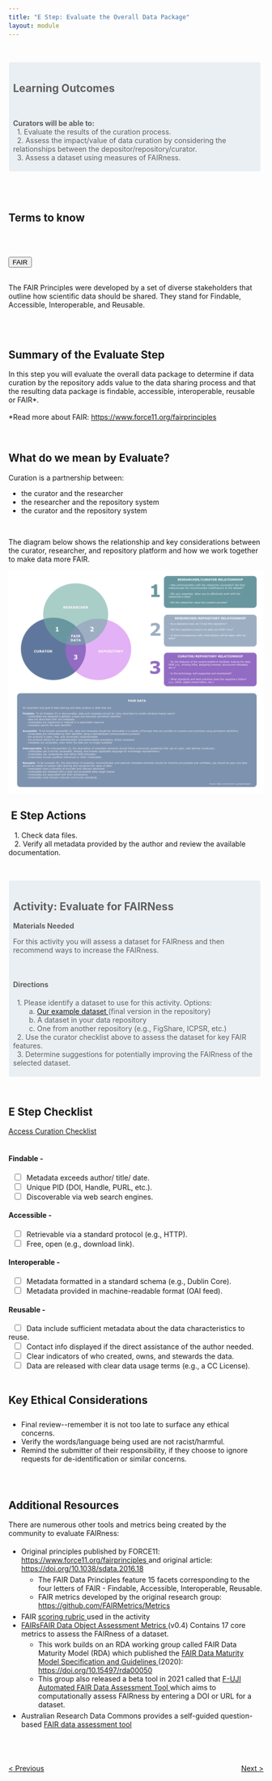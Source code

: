 ```yaml
---
title: "E Step: Evaluate the Overall Data Package"
layout: module
---
```


<br>

<style>

.highlighted-text {
    padding: 0 0 5px 5px;
    border: 1px solid;
    border-color: #ffffff;
    border-radius: 4px;
    margin: 15px 5px 10px 0;
    background-color: rgba(68, 114, 155, 0.1);
    padding-top: 10px;
    padding-left: 8px;

}

img {
  max-width: 100%;
  height: auto;
}
</style>

<blockquote class = "highlighted-text">
  <h2>Learning Outcomes</h2>
  <br>
  <p>
  <b>Curators will be able to:</b><br>
  &nbsp;&nbsp;1. Evaluate the results of the curation process.
  <br>
  &nbsp;&nbsp;2. Assess the impact/value of data curation by considering the relationships between the depositor/repository/curator.
  <br>
  &nbsp;&nbsp;3. Assess a dataset using measures of FAIRness.
  </p>
</blockquote>

<html>
<head>
<meta name="viewport" content="width=device-width, initial-scale=1">
<style>

.collapsible {
background-color: #44729B;
color: white;
cursor: pointer;
padding-bottom: 30px;
padding-top: 30px;
padding-left: 20px;
width: 100%;
border: none;
border-bottom: 3px solid white;
text-align: left;
outline: none;
}

.active, .collapsible:hover {
background-color: #345878;
}

.content {
padding: 0 20px;
max-height: 0;
overflow: hidden;
transition: max-height 0.2s ease-out;
background-color: rgb(68,114,155,0.2);
}

.collapsible:after {
color: #ffffff;
content: "+";
font-size: 20px;
float: right;
margin-left: 5px;
padding-right: 10px;
}

.active:after {
content: "-";
color: #ffffff;
font-size: 20px;
padding-right: 10px;
}
</style>

</head>
<body>
<br>
<br>

<h2>Terms to know</h2>

<br>
<br>

<button class="collapsible">FAIR</button>

<div class="content">
  <p><br> The FAIR Principles were developed by a set of diverse stakeholders that outline how scientific data should be shared. They stand for Findable, Accessible, Interoperable, and Reusable. </p>
</div>

<script>
var coll = document.getElementsByClassName("collapsible");
var i;

for (i = 0; i < coll.length; i++) {
  coll[i].addEventListener("click", function() {
    this.classList.toggle("active");
    var content = this.nextElementSibling;
    if (content.style.maxHeight){
      content.style.maxHeight = null;
    } else {
      content.style.maxHeight = content.scrollHeight + "px";
    } 
  });
}
</script>

</body>
</html>

<br>
<br>

<h2>Summary of the Evaluate Step</h2>
<p>
In this step you will evaluate the overall data package to determine if data curation by the repository adds value to the data sharing process and that the resulting data package is findable, accessible, interoperable, reusable or FAIR*. 
<br>
<br>
*Read more about FAIR: <a href="https://www.force11.org/fairprinciples" target="_blank">https://www.force11.org/fairprinciples</a>
</p>

<br>

<h2> What do we mean by Evaluate?  </h2>

<p>
Curation is a partnership between:
</p>

<ul style = "padding-left: 5%" >
  <li> the curator and the researcher </li>
  <li> the researcher and the repository system</li>
  <li> the curator and the repository system
</li>
</ul>
<br>

<p>
The diagram below shows the relationship and key considerations between the curator, researcher, and repository platform and how we work together to make data more FAIR. 
</p>
<img src="../images/DCN_ModuleE_Figure.png">
<br>

<h2>&nbsp;E Step Actions</h2>
<p>
  &nbsp;&nbsp;&nbsp;1.  Check data files.
   <br>
  &nbsp;&nbsp;&nbsp;2.  Verify all metadata provided by the author and review the available documentation.

   <br>
</p>
<br>

<blockquote class = "highlighted-text">
<h2> Activity: Evaluate for FAIRNess </h2>

<p>

<b>Materials Needed</b><br>

For this activity you will assess a dataset for FAIRness and then recommend ways to increase the FAIRness.

<br>

<h4>Directions</h4>

<p>
&nbsp;&nbsp;1. Please identify a dataset to use for this activity. Options:
<br>
&nbsp;&nbsp;&nbsp;&nbsp;&nbsp;&nbsp;&nbsp;&nbsp;a. <a href="https://ecommons.cornell.edu/handle/1813/43783" target="_blank"> Our example dataset </a> (final version in the repository)
<br>
&nbsp;&nbsp;&nbsp;&nbsp;&nbsp;&nbsp;&nbsp;&nbsp;b. A dataset in your data repository
<br>
&nbsp;&nbsp;&nbsp;&nbsp;&nbsp;&nbsp;&nbsp;&nbsp;c. One from another repository (e.g., FigShare, ICPSR, etc.)
<br>
&nbsp;&nbsp;2. Use the curator checklist above to assess the dataset for key FAIR features. 
<br>
&nbsp;&nbsp;3. Determine suggestions for potentially improving the FAIRness of the selected dataset.
</p>
</p>
</blockquote>

<br>

<h2>E Step Checklist</h2>

<div class="flex-contianer">
     <a class="button button-primary" href="https://docs.google.com/document/d/1RWt2obXOOeJRRFmVo9VAkl4h41cL33Zm5YYny3hbPZ8/edit" target = "_blank"> Access Curation Checklist</a>
</div>

<br>

<h4> Findable - </h4>
&nbsp;&nbsp;<input type="checkbox" id="1" name="1" >
<label for="1"> &nbsp;Metadata exceeds author/ title/ date.</label><br>
&nbsp;&nbsp;<input type="checkbox" id="2" name="2">
<label for="2"> &nbsp;Unique PID (DOI, Handle, PURL, etc.).</label><br>
&nbsp;&nbsp;<input type="checkbox" id="3" name="3">
<label for="3"> &nbsp;Discoverable via web search engines.</label><br>
<h4> Accessible - </h4>
&nbsp;&nbsp;<input type="checkbox" id="4" name="4" >
<label for="4"> &nbsp;Retrievable via a standard protocol (e.g., HTTP).</label><br>
&nbsp;&nbsp;<input type="checkbox" id="5" name="5" >
<label for="5"> &nbsp;Free, open (e.g., download link). </label><br>
<h4> Interoperable - </h4>
&nbsp;&nbsp;<input type="checkbox" id="6" name="6" >
<label for="6"> &nbsp;Metadata formatted in a standard schema (e.g., Dublin Core). </label><br>
&nbsp;&nbsp;<input type="checkbox" id="7" name="7" >
<label for="7"> &nbsp;Metadata provided in machine-readable format (OAI feed).</label><br>
<h4> Reusable - </h4>
&nbsp;&nbsp;<input type="checkbox" id="8" name="8" >
<label for="8"> &nbsp;Data include sufficient metadata about the data characteristics to reuse. </label><br>
&nbsp;&nbsp;<input type="checkbox" id="9" name="9" >
<label for="9"> &nbsp;Contact info displayed if the direct assistance of the author needed.</label><br>
&nbsp;&nbsp;<input type="checkbox" id="10" name="10" >
<label for="10"> &nbsp;Clear indicators of who created, owns, and stewards the data.</label><br>
&nbsp;&nbsp;<input type="checkbox" id="11" name="11" >
<label for="11"> &nbsp;Data are released with clear data usage terms (e.g., a CC License).</label><br>

<br>

<h2> Key Ethical Considerations </h2>

<ul style="padding-top: 2%; padding-bottom: 2%; padding-left: 5%;">
<li> Final review--remember it is not too late to surface any ethical concerns. </li>
<li> Verify the words/language being used are not racist/harmful. </li>
<li> Remind the submitter of their responsibility, if they choose to ignore requests for de-identification or similar concerns. 
</li>
</ul>

<br>

<h2>Additional Resources</h2>

<p>There are numerous other tools and metrics being created by the community to evaluate FAIRness: 
</p>

<ul style=" padding-top: 1%; padding-bottom: 1%;padding-left: 5%;">

<li> Original principles published by FORCE11: <a href="https://www.force11.org/fairprinciples" target = "_blank"> https://www.force11.org/fairprinciples </a> and original article: <a href="https://doi.org/10.1038/sdata.2016.18" target = "_blank"> https://doi.org/10.1038/sdata.2016.18 </a>
    <ul style=" padding-top: 1%; padding-bottom: 1%;padding-left: 7%;">
    <li> The FAIR Data Principles feature 15 facets corresponding to the four letters of FAIR - Findable, Accessible, Interoperable, Reusable. </li>
    <li> FAIR metrics developed by the original research group: <a href="https://github.com/FAIRMetrics/Metrics" target = "_blank">https://github.com/FAIRMetrics/Metrics </a></li>
    </ul>
</li>
<li>FAIR <a href="https://doi.org/10.2218/ijdc.v12i2.567" target = "_blank">scoring rubric </a> used in the activity</li>
<li> <a href="https://zenodo.org/record/4081213#.YVS9YMZOnBI" target = "_blank"> FAIRsFAIR Data Object Assessment Metrics </a> (v0.4) Contains 17 core metrics to assess the FAIRness of a dataset. 
    <ul  style=" padding-top: 1%; padding-bottom: 1%;padding-left: 7%;">
    <li>This work builds on an RDA working group called FAIR Data Maturity Model (RDA) which published the <a href="https://www.rd-alliance.org/system/files/FAIR%20Data%20Maturity%20Model_%20specification%20and%20guidelines_v1.00.pdf" target = "_blank"> FAIR Data Maturity Model Specification and Guidelines </a> (2020):<a href="https://doi.org/10.15497/rda00050" target = "_blank"> https://doi.org/10.15497/rda00050
    </a> </li>
    <li>This group also released a beta tool in 2021 called that <a href="https://www.fairsfair.eu/f-uji-automated-fair-data-assessment-tool" target = "_blank"> F-UJI Automated FAIR Data Assessment Tool </a> which aims to computationally assess FAIRness by entering a DOI or URL for a dataset. </li>
    </ul>
</li>
<li>Australian Research Data Commons provides a self-guided question-based <a href="https://ardc.edu.au/resources/working-with-data/fair-data/fair-self-assessment-tool/" target = "_blank"> FAIR data assessment tool </a> </li>
</ul>
<br>
<br>

<style>
.flex-contianer {
  display: flex;
  justify-content: space-between;
}
</style>

<br>

<div class="flex-contianer">
     <a class="button button-primary" href="/CURATED/modules/module-t"> < Previous</a>
     <a class="button button-primary" href="/CURATED/modules/module-d"> Next > </a>
</div>
